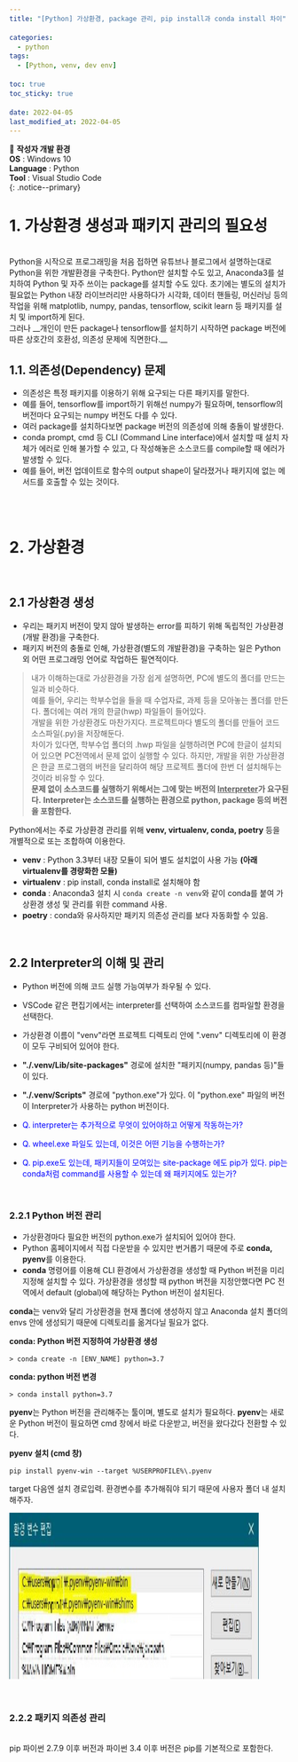 ```yaml
---
title: "[Python] 가상환경, package 관리, pip install과 conda install 차이"

categories:
  - python
tags:
  - [Python, venv, dev env]

toc: true
toc_sticky: true
 
date: 2022-04-05
last_modified_at: 2022-04-05
---
```


📌 **작성자 개발 환경** <br>
**OS** : Windows 10 <br>
**Language** : Python<br>
**Tool** : Visual Studio Code<br>
{: .notice--primary}

# 1. 가상환경 생성과 패키지 관리의 필요성

<br>
Python을 시작으로 프로그래밍을 처음 접하면 유튜브나 블로그에서 설명하는대로 Python을 위한 개발환경을 구축한다. Python만 설치할 수도 있고, Anaconda3를 설치하여 Python 및 자주 쓰이는 package를 설치할 수도 있다. 초기에는 별도의 설치가 필요없는 Python 내장 라이브러리만 사용하다가 시각화, 데이터 핸들링, 머신러닝 등의 작업을 위해 matplotlib, numpy, pandas, tensorflow, scikit learn 등 패키지를 설치 및 import하게 된다.<br>
그러나 __개인이 만든 package나 tensorflow를 설치하기 시작하면 package 버전에 따른 상호간의 호환성, 의존성 문제에 직면한다.__
<br>

## 1.1. 의존성(Dependency) 문제

- 의존성은 특정 패키지를 이용하기 위해 요구되는 다른 패키지를 말한다.
- 예를 들어, tensorflow를 import하기 위해선 numpy가 필요하며, tensorflow의 버전마다 요구되는 numpy 버전도 다를 수 있다.
- 여러 package를 설치하다보면 package 버전의 의존성에 의해 충돌이 발생한다.
- conda prompt, cmd 등 CLI (Command Line interface)에서 설치할 때 설치 자체가 에러로 인해 불가할 수 있고, 다 작성해놓은 소스코드를 compile할 때 에러가 발생할 수 있다. 
- 예를 들어, 버전 업데이트로 함수의 output shape이 달라졌거나 패키지에 없는 메서드를 호출할 수 있는 것이다.
<br>
<br>

# 2. 가상환경
<br>

## 2.1 가상환경 생성

- 우리는 패키지 버전이 맞지 않아 발생하는 error를 피하기 위해 독립적인 가상환경(개발 환경)을 구축한다.<br>
- 패키지 버전의 충돌로 인해, 가상환경(별도의 개발환경)을 구축하는 일은 Python 외 어떤 프로그래밍 언어로 작업하든 필연적이다.<br>

> 내가 이해하는대로 가상환경을 가장 쉽게 설명하면, PC에 별도의 폴더를 만드는 일과 비슷하다.<br>
예를 들어, 우리는 학부수업을 들을 때 수업자료, 과제 등을 모아놓는 폴더를 만든다. 폴더에는 여러 개의 한글(hwp) 파일들이 들어있다.<br>
개발을 위한 가상환경도 마찬가지다. 프로젝트마다 별도의 폴더를 만들어 코드 소스파일(.py)을 저장해둔다.<br>
차이가 있다면, 학부수업 폴더의 .hwp 파일을 실행하려면 PC에 한글이 설치되어 있으면 PC전역에서 문제 없이 실행할 수 있다. 하지만, 개발을 위한 가상환경은 한글 프로그램의 버전을 달리하여 해당 프로젝트 폴더에 한번 더 설치해두는 것이라 비유할 수 있다.<br>
**문제 없이 소스코드를 실행하기 위해서는 그에 맞는 버전의 <u>Interpreter</u>가 요구된다.**
**Interpreter는 소스코드를 실행하는 환경으로 python, package 등의 버전을 포함한다.** 

Python에서는 주로 가상환경 관리를 위해 **venv, virtualenv, conda, poetry** 등을 개별적으로 또는 조합하여 이용한다.
- **venv** : Python 3.3부터 내장 모듈이 되어 별도 설치없이 사용 가능 **(아래 virtualenv를 경량화한 모듈)**
- **virtualenv** : pip install, conda install로 설치해야 함
- **conda** : Anaconda3 설치 시 ```conda create -n venv```와 같이 conda를 붙여 가상환경 생성 및 관리를 위한 command 사용.
- **poetry** : conda와 유사하지만 패키지 의존성 관리를 보다 자동화할 수 있음.<br>
<br>

## 2.2 Interpreter의 이해 및 관리

- Python 버전에 의해 코드 실행 가능여부가 좌우될 수 있다.
- VSCode 같은 편집기에서는 interpreter를 선택하여 소스코드를 컴파일할 환경을 선택한다.
- 가상환경 이름이 "venv"라면 프로젝트 디렉토리 안에 ".venv" 디렉토리에 이 환경이 모두 구비되어 있어야 한다.
- **"./.venv/Lib/site-packages"** 경로에 설치한 "패키지(numpy, pandas 등)"들이 있다. 
- **"./.venv/Scripts"** 경로에 "python.exe"가 있다. 이 "python.exe" 파일의 버전이 Interpreter가 사용하는 python 버전이다. 

- <span style="color:blue">Q. interpreter는 추가적으로 무엇이 있어야하고 어떻게 작동하는가?</span><br>
- <span style="color:blue">Q. wheel.exe 파일도 있는데, 이것은 어떤 기능을 수행하는가?</span><br>
- <span style="color:blue">Q. pip.exe도 있는데, 패키지들이 모여있는 site-package 에도 pip가 있다. pip는 conda처럼 command를 사용할 수 있는데 왜 패키지에도 있는가?</span><br>
<br>

### 2.2.1 Python 버전 관리

- 가상환경마다 필요한 버전의 python.exe가 설치되어 있어야 한다.
- Python 홈페이지에서 직접 다운받을 수 있지만 번거롭기 때문에 주로 **conda, pyenv**를 이용한다.
- **conda** 명령어를 이용해 CLI 환경에서 가상환경을 생성할 때 Python 버전을 미리 지정해 설치할 수 있다. 가상환경을 생성할 때 python 버전을 지정안했다면 PC 전역에서 default (global)에 해당하는 Python 버전이 설치된다.

**conda**는 venv와 달리 가상환경을 현재 폴더에 생성하지 않고 Anaconda 설치 폴더의 envs 안에 생성되기 때문에 디렉토리를 옮겨다닐 필요가 없다.
<br>

**conda: Python 버전 지정하여 가상환경 생성**<br>
```
> conda create -n [ENV_NAME] python=3.7
```
**conda: python 버전 변경**<br>
```
> conda install python=3.7
```

**pyenv**는 Python 버전을 관리해주는 툴이며, 별도로 설치가 필요하다. **pyenv**는 새로운 Python 버전이 필요하면 cmd 창에서 바로 다운받고, 버전을 왔다갔다 전환할 수 있다.
<br>

**pyenv 설치 (cmd 창)**
```
pip install pyenv-win --target %USERPROFILE%\.pyenv 
```
target 다음엔 설치 경로입력. 환경변수를 추가해줘야 되기 때문에 사용자 폴더 내 설치해주자.

<img src="./assets/images/pyenv_path.jpg" width="450px" height="300px" title="pyenv환경변수" alt="pyenv_path"></img><br/>

<br>

### 2.2.2 패키지 의존성 관리
<br>
pip 파이썬 2.7.9 이후 버전과 파이썬 3.4 이후 버전은 pip를 기본적으로 포함한다.
<br>